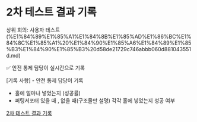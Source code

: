 # 2차 테스트 결과 기록

상위 회의: 사용자 테스트 (%E1%84%89%E1%85%A1%E1%84%8B%E1%85%AD%E1%86%BC%E1%84%8C%E1%85%A1%20%E1%84%90%E1%85%A6%E1%84%89%E1%85%B3%E1%84%90%E1%85%B3%20d58de21729c746abbb060d881043551d.md)

✅ 안전 통제 담당이 실시간으로 기록

[기록 사항] - 안전 통제 담당이 기록

- 홀에 얼마나 넣었는지 (성공률)
- 퍼팅서포터 있을 때 , 없을 때(구조물만 설명) 각각 홀에 넣었는지 성공 여부

[2차 테스트 결과 기록](2%E1%84%8E%E1%85%A1%20%E1%84%90%E1%85%A6%E1%84%89%E1%85%B3%E1%84%90%E1%85%B3%20%E1%84%80%E1%85%A7%E1%86%AF%E1%84%80%E1%85%AA%20%E1%84%80%E1%85%B5%E1%84%85%E1%85%A9%E1%86%A8%2037a0d13f5d3a4f8298abfe92dfc4b669/2%E1%84%8E%E1%85%A1%20%E1%84%90%E1%85%A6%E1%84%89%E1%85%B3%E1%84%90%E1%85%B3%20%E1%84%80%E1%85%A7%E1%86%AF%E1%84%80%E1%85%AA%20%E1%84%80%E1%85%B5%E1%84%85%E1%85%A9%E1%86%A8%20349f767da76d43a2bb518bf08ab66cf5.csv)